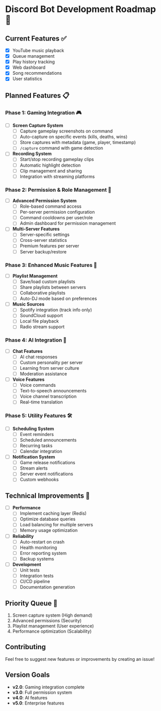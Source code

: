 # Discord Bot Development Roadmap 🚀

## Current Features ✅
- [x] YouTube music playback
- [x] Queue management
- [x] Play history tracking
- [x] Web dashboard
- [x] Song recommendations
- [x] User statistics

## Planned Features 📋

### Phase 1: Gaming Integration 🎮
- [ ] **Screen Capture System**
  - [ ] Capture gameplay screenshots on command
  - [ ] Auto-capture on specific events (kills, deaths, wins)
  - [ ] Store captures with metadata (game, player, timestamp)
  - [ ] `/capture` command with game detection

- [ ] **Recording System**
  - [ ] Start/stop recording gameplay clips
  - [ ] Automatic highlight detection
  - [ ] Clip management and sharing
  - [ ] Integration with streaming platforms

### Phase 2: Permission & Role Management 🔐
- [ ] **Advanced Permission System**
  - [ ] Role-based command access
  - [ ] Per-server permission configuration
  - [ ] Command cooldowns per user/role
  - [ ] Admin dashboard for permission management

- [ ] **Multi-Server Features**
  - [ ] Server-specific settings
  - [ ] Cross-server statistics
  - [ ] Premium features per server
  - [ ] Server backup/restore

### Phase 3: Enhanced Music Features 🎵
- [ ] **Playlist Management**
  - [ ] Save/load custom playlists
  - [ ] Share playlists between servers
  - [ ] Collaborative playlists
  - [ ] Auto-DJ mode based on preferences

- [ ] **Music Sources**
  - [ ] Spotify integration (track info only)
  - [ ] SoundCloud support
  - [ ] Local file playback
  - [ ] Radio stream support

### Phase 4: AI Integration 🤖
- [ ] **Chat Features**
  - [ ] AI chat responses
  - [ ] Custom personality per server
  - [ ] Learning from server culture
  - [ ] Moderation assistance

- [ ] **Voice Features**
  - [ ] Voice commands
  - [ ] Text-to-speech announcements
  - [ ] Voice channel transcription
  - [ ] Real-time translation

### Phase 5: Utility Features 🛠️
- [ ] **Scheduling System**
  - [ ] Event reminders
  - [ ] Scheduled announcements
  - [ ] Recurring tasks
  - [ ] Calendar integration

- [ ] **Notification System**
  - [ ] Game release notifications
  - [ ] Stream alerts
  - [ ] Server event notifications
  - [ ] Custom webhooks

## Technical Improvements 🔧
- [ ] **Performance**
  - [ ] Implement caching layer (Redis)
  - [ ] Optimize database queries
  - [ ] Load balancing for multiple servers
  - [ ] Memory usage optimization

- [ ] **Reliability**
  - [ ] Auto-restart on crash
  - [ ] Health monitoring
  - [ ] Error reporting system
  - [ ] Backup systems

- [ ] **Development**
  - [ ] Unit tests
  - [ ] Integration tests
  - [ ] CI/CD pipeline
  - [ ] Documentation generation

## Priority Queue 🎯
1. Screen capture system (High demand)
2. Advanced permissions (Security)
3. Playlist management (User experience)
4. Performance optimization (Scalability)

## Contributing
Feel free to suggest new features or improvements by creating an issue!

## Version Goals
- **v2.0**: Gaming integration complete
- **v3.0**: Full permission system
- **v4.0**: AI features
- **v5.0**: Enterprise features